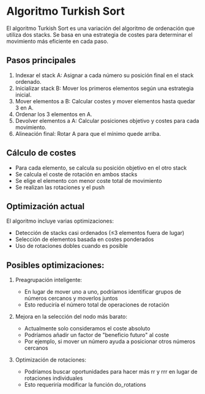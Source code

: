 # Algoritmo Turkish Sort

El algoritmo Turkish Sort es una variación del algoritmo de ordenación que utiliza dos stacks. Se basa en una estrategia de costes para determinar el movimiento más eficiente en cada paso.

## Pasos principales

1. Indexar el stack A: Asignar a cada número su posición final en el stack ordenado.
2. Inicializar stack B: Mover los primeros elementos según una estrategia inicial.
3. Mover elementos a B: Calcular costes y mover elementos hasta quedar 3 en A.
4. Ordenar los 3 elementos en A.
5. Devolver elementos a A: Calcular posiciones objetivo y costes para cada movimiento.
6. Alineación final: Rotar A para que el mínimo quede arriba.

## Cálculo de costes

- Para cada elemento, se calcula su posición objetivo en el otro stack
- Se calcula el coste de rotación en ambos stacks
- Se elige el elemento con menor coste total de movimiento
- Se realizan las rotaciones y el push

## Optimización actual

El algoritmo incluye varias optimizaciones:
- Detección de stacks casi ordenados (≤3 elementos fuera de lugar)
- Selección de elementos basada en costes ponderados
- Uso de rotaciones dobles cuando es posible

## Posibles optimizaciones:

1. Preagrupación inteligente:
   * En lugar de mover uno a uno, podríamos identificar grupos de números cercanos y moverlos juntos
   * Esto reduciría el número total de operaciones de rotación

2. Mejora en la selección del nodo más barato:
   * Actualmente solo consideramos el coste absoluto
   * Podríamos añadir un factor de "beneficio futuro" al coste
   * Por ejemplo, si mover un número ayuda a posicionar otros números cercanos

3. Optimización de rotaciones:
   * Podríamos buscar oportunidades para hacer más rr y rrr en lugar de rotaciones individuales
   * Esto requeriría modificar la función do_rotations